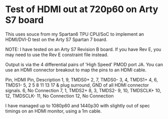 # Test of HDMI out at 720p60 on Arty S7 board

This uses souce from my Spartan6 TPU CPU/SoC to implement an HDMI/DVI-D test on the Arty S7 Spartan 7 board.

NOTE: I have tested on an Arty S7 Revision B board. If you have Rev E, you may need to use the Rev E constraint file instead.

Output is via the 4 differential pairs of 'High Speed' PMOD port JA. You can use an HDMI connector breakout to map the pins to an HDMI cable.

Pin, HDMI Pin, Description
1, 9, TMDS0+
2, 7, TMDS0-
3, 4, TMDS1+
4, 6, TMDS1-
5, 2 5 8 11 13 17 & plug surround, GND of all HDMI connector signals.
6, No Connection
7, 1, TMDS2+
8, 3, TMDS2-
9, 10, TMDSCLK+
10, 12, TMDSCLK-
11, No Connection
12, No Connection

I have managed up to 1080p60 and 1440p30 with slightly out of spec timings on an HDMI monitor, using a 1m cable.